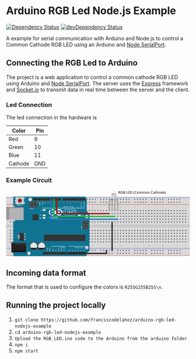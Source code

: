 # Arduino RGB Led Node.js Example

[![Dependency Status](https://david-dm.org/franciscodelahoz/arduino-rgb-led-nodejs-example.svg)](https://david-dm.org/franciscodelahoz/arduino-rgb-led-nodejs-example)
[![devDependency Status](https://david-dm.org/franciscodelahoz/arduino-rgb-led-nodejs-example/dev-status.svg)](https://david-dm.org/franciscodelahoz/arduino-rgb-led-nodejs-example?type=dev)

A example for serial communication with Arduino and Node.js to control a Common Cathode RGB LED using an Arduino and [Node SerialPort](https://github.com/node-serialport/node-serialport).

## Connecting the RGB Led to Arduino
The project is a web application to control a common cathode RGB LED using Arduino and [Node SerialPort](https://github.com/node-serialport/node-serialport). The server uses the [Express](https://github.com/expressjs/express) framework and [Socket.io](https://github.com/socketio/socket.io) to transmit data in real time between the server and the client.

### Led Connection
The led connection in the hardware is

| Color   | Pin |
| ------- | --- |
| Red     | 9   |
| Green   | 10  |
| Blue    | 11  |
| Cathode | GND |

### Example Circuit
<p align="center">
  <img src="./static/RGB_Led_Connections.svg" alt="Circuit" width="850px"/>
</p>

## Incoming data format

The format that is used to configure the colors is `R255G255B255\n`.

## Running the project locally

1.  `git clone https://github.com/franciscodelahoz/arduino-rgb-led-nodejs-example`
2.  `cd arduino-rgb-led-nodejs-example`
3.  `Upload the RGB_LED.ino code to the Arduino from the arduino folder`
4.  `npm i`
5.  `npm start`
